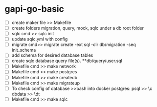 # gapi-go-basic
- [ ] create maker file >> Makefile
- [ ] create folders migration, query, mock, sqlc under a db root folder
- [ ] sqlc cmd >> sqlc init
- [ ] update sqlc.yml with config
- [ ] migrate cmd>> migrate create -ext sql -dir db/migration -seq init_schema
- [ ] add schema for desired database tables
- [ ] create sqlc database query file(s). **db/query/user.sql
- [ ] Makefile cmd >> make network
- [ ] Makefile cmd >> make postgres
- [ ] Makefile cmd >> make createdb
- [ ] Makefile cmd >> make migrateup
- [ ] To check config of database >>bash into docker postgres: psql >> \c dbdata >> \dt
- [ ] Makefile cmd >> make sqlc